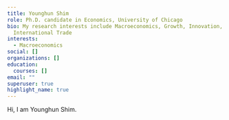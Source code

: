 ```yaml
---
title: Younghun Shim
role: Ph.D. candidate in Economics, University of Chicago
bio: My research interests include Macroeconomics, Growth, Innovation, and
  International Trade
interests:
  - Macroeconomics
social: []
organizations: []
education:
  courses: []
email: ""
superuser: true
highlight_name: true
---
```

Hi, I am Younghun Shim.